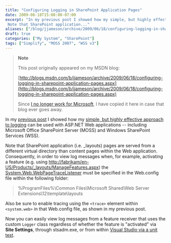 ```yaml
---
title: "Configuring Logging in SharePoint Application Pages"
date: 2009-06-18T15:08:00-07:00
excerpt: "In my previous post I showed how my simple, but highly effective approach to logging can be used with ASP.NET Web applications -- including Microsoft Office SharePoint Server (MOSS) and Windows SharePoint Services (WSS). 
 Note that SharePoint application..."
aliases: ["/blog/jjameson/archive/2009/06/18/configuring-logging-in-sharepoint-application-pages.aspx"]
draft: true
categories: ["My System", "SharePoint"]
tags: ["Simplify", "MOSS 2007", "WSS v3"]
---
```


> **Note**
>
> This post originally appeared on my MSDN blog:
>
> [http://blogs.msdn.com/b/jjameson/archive/2009/06/18/configuring-logging-in-sharepoint-application-pages.aspx](http://blogs.msdn.com/b/jjameson/archive/2009/06/18/configuring-logging-in-sharepoint-application-pages.aspx)
>
> Since [I no longer work for Microsoft](/blog/jjameson/2011/09/02/last-day-with-microsoft), I have copied it here in case that blog ever goes away.

In my [previous post](/blog/jjameson/2009/06/18/configuring-logging-in-asp-net-applications-and-sharepoint) I showed how my [simple, but highly effective approach to logging](/blog/jjameson/2009/06/18/a-simple-but-highly-effective-approach-to-logging) can be used with ASP.NET Web applications -- including Microsoft Office SharePoint Server (MOSS) and Windows SharePoint Services (WSS).

Note that SharePoint application (i.e. \_layouts) pages are served from a different virtual directory than content pages within the Web application. Consequently, in order to view log messages when, for example, activating a feature (e.g. using [http://fabrikam/en-US/Products/\_layouts/ManageFeatures.aspx](http://fabrikam/en-US/Products/_layouts/ManageFeatures.aspx)) the [System.Web.WebPageTraceListener](http://msdn.microsoft.com/en-us/library/system.web.webpagetracelistener.aspx) must be specified in the Web.config file within the following folder:

> %ProgramFiles%\Common Files\Microsoft Shared\Web Server Extensions\12\template\layouts

Also be sure to enable tracing using the `<trace>` element within `<system.web>` in that Web.config file, as shown in my previous post.

Now you can easily view log messages from a feature receiver that uses the custom `Logger` class regardless of whether the feature is "activated" via **Site Settings**, through stsadm.exe, or from within [Visual Studio via a unit test](/blog/jjameson/2007/03/22/what-s-in-a-name-defaultfeaturereceiver-vs-featureconfigurator).


